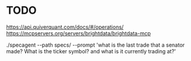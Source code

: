 # TODO 

https://api.quiverquant.com/docs/#/operations/
https://mcpservers.org/servers/brightdata/brightdata-mcp


./specagent --path specs/ --prompt 'what is the last trade that a senator made? What is the ticker symbol? and what is it currently trading at?'
